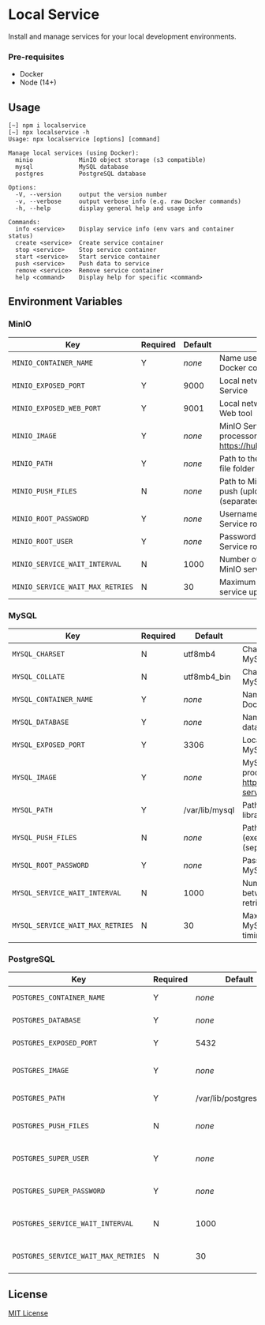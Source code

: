 # Local Service

Install and manage services for your local development environments.

### Pre-requisites

* Docker
* Node (14+)

## Usage

```text
[~] npm i localservice
[~] npx localservice -h
Usage: npx localservice [options] [command]

Manage local services (using Docker):
  minio             MinIO object storage (s3 compatible)
  mysql             MySQL database
  postgres          PostgreSQL database

Options:
  -V, --version     output the version number
  -v, --verbose     output verbose info (e.g. raw Docker commands)
  -h, --help        display general help and usage info

Commands:
  info <service>    Display service info (env vars and container status)
  create <service>  Create service container
  stop <service>    Stop service container
  start <service>   Start service container
  push <service>    Push data to service
  remove <service>  Remove service container
  help <command>    Display help for specific <command>
```

## Environment Variables

### MinIO

Key																| Required	| Default	| Description
---																| ---				| ---			| ---
`MINIO_CONTAINER_NAME`						| Y					| _none_	| Name used to identify MinIO Service Docker container
`MINIO_EXPOSED_PORT`							| Y					| 9000		| Local network port used to expose MinIO Service
`MINIO_EXPOSED_WEB_PORT`					| Y					| 9001		| Local network port used to expose MinIO Web tool
`MINIO_IMAGE`											| Y					| _none_	| MinIO Server Docker image for your processor: https://hub.docker.com/r/minio/minio/tags
`MINIO_PATH`											| Y					| _none_	| Path to the preferred MinIO Service library file folder
`MINIO_PUSH_FILES`								| N					| _none_	| Path to MinIO object storage file glob(s) to push (upload) during first time setup (separated by commas)
`MINIO_ROOT_PASSWORD`							| Y					| _none_	| Username to use when creating the MinIO Service root user
`MINIO_ROOT_USER`									| Y					| _none_	| Password to use when creating the MinIO Service root user
`MINIO_SERVICE_WAIT_INTERVAL`			| N					| 1000		| Number of milliseconds to wait between MinIO service uptime test retries
`MINIO_SERVICE_WAIT_MAX_RETRIES`	| N					| 30			| Maximum number of times to retry MinIO service uptime test before timing out

### MySQL

Key																| Required	| Default					| Description
---																| ---				| ---							| ---
`MYSQL_CHARSET`										| N					| utf8mb4					| Character set used to create a new MySQL database
`MYSQL_COLLATE`										| N					| utf8mb4_bin			| Character collate used to create a new MySQL database
`MYSQL_CONTAINER_NAME`						| Y					| _none_					| Name used to identify MySQL Service Docker container
`MYSQL_DATABASE`									| Y					| _none_					| Name used to identify MySQL Service database
`MYSQL_EXPOSED_PORT`							| Y					| 3306						| Local network port used to expose MySQL Service
`MYSQL_IMAGE`											| Y					| _none_					| MySQL Server Docker image for your processor: https://hub.docker.com/r/mysql/mysql-server/tags
`MYSQL_PATH`											| Y					| /var/lib/mysql	| Path to the preferred MySQL Service library file folder
`MYSQL_PUSH_FILES`								| N					| _none_					| Path to SQL file glob(s) to push (execute) during first time setup (separated by commas)
`MYSQL_ROOT_PASSWORD`							| Y					| _none_					| Password to use when creating the MySQL Service database root user
`MYSQL_SERVICE_WAIT_INTERVAL`			| N					| 1000						| Number of milliseconds to wait between MySQL service uptime test retries
`MYSQL_SERVICE_WAIT_MAX_RETRIES`	| N					| 30							| Maximum number of times to retry MySQL service uptime test before timing out

### PostgreSQL

Key																	| Required	| Default										| Description
---																	| ---				| ---												| ---
`POSTGRES_CONTAINER_NAME`						| Y         | _none_										| Name used to identify PostgreSQL Service Docker container
`POSTGRES_DATABASE`									| Y         | _none_										| Name used to identify PostgreSQL Service database
`POSTGRES_EXPOSED_PORT`							| Y         | 5432											| Local network port used to expose PostgreSQL Service
`POSTGRES_IMAGE`										| Y         | _none_										| PostgreSQL Server Docker image for your processor: https://hub.docker.com/_/postgres/tags
`POSTGRES_PATH`											| Y         | /var/lib/postgresql/data  | Path to the preferred PostgreSQL Service library file folder
`POSTGRES_PUSH_FILES`								| N         | _none_                    | Path to SQL file glob(s) to push (execute) during first time setup (separated by commas)
`POSTGRES_SUPER_USER`								| Y         | _none_                    | Username to use when creating the PostgreSQL Service database SuperUser account
`POSTGRES_SUPER_PASSWORD`						| Y         | _none_                    | Password to use when creating the PostgreSQL Service database SuperUser account
`POSTGRES_SERVICE_WAIT_INTERVAL`		| N         | 1000                      | Number of milliseconds to wait between PostgreSQL service uptime test retries
`POSTGRES_SERVICE_WAIT_MAX_RETRIES` | N         | 30                        | Maximum number of times to retry PostgreSQL service uptime test before timing out

## License

[MIT License](LICENSE)

